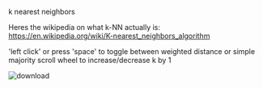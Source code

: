 k nearest neighbors

Heres the wikipedia on what k-NN actually is: https://en.wikipedia.org/wiki/K-nearest_neighbors_algorithm

'left click' or press 'space' to toggle between weighted distance or simple majority
scroll wheel to increase/decrease k by 1

![download](https://user-images.githubusercontent.com/31460614/122164944-6409fd00-ce6f-11eb-9d9e-e69d0f26fb94.png)
